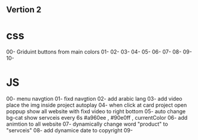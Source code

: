 ## Vertion 2

# css

00- Griduint buttons from main colors
01- 
02- 
03- 
04- 
05- 
06- 
07- 
08- 
09- 
10- 

# JS

00- menu navgtion
01- fixd navgtion
02- add arabic lang
03- add video place the img inside project autoplay
04- when click at card project open poppup show all website with fixd video to right bottom
05- auto change bg-cat show servceis every 6s #a960ee , #90e0ff , currentColor
06- add animtion to all website
07- dynamically change word "product" to "servceis"
08- add dynamice date to copyright
09- 
